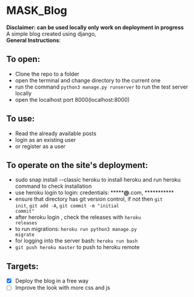 # MASK_Blog
<b>Disclaimer: can be used locally only work on deployment in progress</b></br>
A simple blog created using django,<br> <b>General Instructions</b>:
## To open:
* Clone the repo to a folder
* open the terminal and change directory to the current one
* run the command <code>python3 manage.py runserver</code> to run the test server locally
* open the localhost port 8000(localhost:8000)

## To use:
* Read the already available posts 
* login as an existing user
* or register as a user

## To operate on the site's deployment:
* sudo snap install --classic heroku to install heroku and run heroku command to check installation
* use heroku login to login: credentials: ***********@******.com, ***********
* ensure that directory has git version control, if not then <code>git init</code>, <code>git add -A</code>, <code>git commit -m "initial commit"</code>
* after heroku login , check the releases with <code>heroku releases</code>
* to run migrations: <code>heroku run python3 manage.py migrate</code>
* for logging into the server bash: <code>heroku run bash</code> 
* <code>git push heroku master</code> to push to heroku remote

## Targets:
 - [x] Deploy the blog in a free way 
 - [ ] Improve the look with more css and js 
